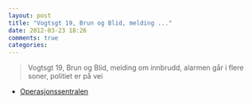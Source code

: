 ```yaml
---
layout: post
title: "Vogtsgt 19, Brun og Blid, melding ..."
date: 2012-03-23 18:26
comments: true
categories: 
---
```


> Vogtsgt 19, Brun og Blid, melding om innbrudd, alarmen går i flere soner, politiet er på vei 
- [Operasjonssentralen](https://twitter.com/oslopolitiops/status/183379178442342400)
